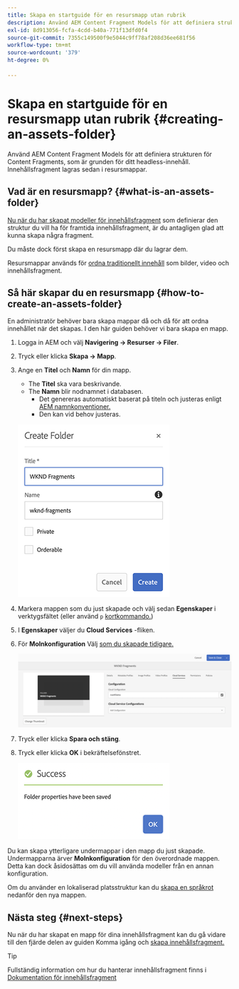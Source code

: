 ```yaml
---
title: Skapa en startguide för en resursmapp utan rubrik
description: Använd AEM Content Fragment Models för att definiera strukturen för Content Fragments, som är grunden för ditt headless-innehåll.
exl-id: 8d913056-fcfa-4cdd-b40a-771f13dfd0f4
source-git-commit: 7355c149500f9e5044c9ff78af208d36ee681f56
workflow-type: tm+mt
source-wordcount: '379'
ht-degree: 0%

---
```


# Skapa en startguide för en resursmapp utan rubrik {#creating-an-assets-folder}

Använd AEM Content Fragment Models för att definiera strukturen för Content Fragments, som är grunden för ditt headless-innehåll. Innehållsfragment lagras sedan i resursmappar.

## Vad är en resursmapp? {#what-is-an-assets-folder}

[Nu när du har skapat modeller för innehållsfragment](create-content-model.md) som definierar den struktur du vill ha för framtida innehållsfragment, är du antagligen glad att kunna skapa några fragment.

Du måste dock först skapa en resursmapp där du lagrar dem.

Resursmappar används för [ordna traditionellt innehåll](/help/assets/manage-assets.md) som bilder, video och innehållsfragment.

## Så här skapar du en resursmapp {#how-to-create-an-assets-folder}

En administratör behöver bara skapa mappar då och då för att ordna innehållet när det skapas. I den här guiden behöver vi bara skapa en mapp.

1. Logga in AEM och välj **Navigering -> Resurser -> Filer**.
1. Tryck eller klicka **Skapa -> Mapp**.
1. Ange en **Titel** och **Namn** för din mapp.
   * The **Titel** ska vara beskrivande.
   * The **Namn** blir nodnamnet i databasen.
      * Det genereras automatiskt baserat på titeln och justeras enligt [AEM namnkonventioner.](/help/sites-developing/naming-conventions.md)
      * Den kan vid behov justeras.

   ![Skapa mapp](assets/assets-folder-create.png)
1. Markera mappen som du just skapade och välj sedan **Egenskaper** i verktygsfältet (eller använd `p` [kortkommando.](/help/sites-authoring/keyboard-shortcuts.md))
1. I **Egenskaper** väljer du **Cloud Services** -fliken.
1. För **Molnkonfiguration** Välj [som du skapade tidigare.](create-configuration.md)

   ![Konfigurera resursmapp](assets/assets-folder-configure.png)
1. Tryck eller klicka **Spara och stäng**.
1. Tryck eller klicka **OK** i bekräftelsefönstret.

   ![Bekräftelsefönstret](assets/assets-folder-confirmation.png)

Du kan skapa ytterligare undermappar i den mapp du just skapade. Undermapparna ärver **Molnkonfiguration** för den överordnade mappen. Detta kan dock åsidosättas om du vill använda modeller från en annan konfiguration.

Om du använder en lokaliserad platsstruktur kan du [skapa en språkrot](/help/assets/multilingual-assets.md) nedanför den nya mappen.

## Nästa steg {#next-steps}

Nu när du har skapat en mapp för dina innehållsfragment kan du gå vidare till den fjärde delen av guiden Komma igång och [skapa innehållsfragment.](create-content-fragment.md)

>[!TIP]
>
>Fullständig information om hur du hanterar innehållsfragment finns i [Dokumentation för innehållsfragment](/help/assets/content-fragments/content-fragments.md)
